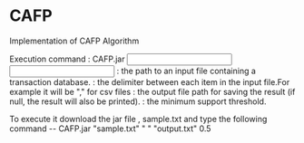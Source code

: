 # CAFP
Implementation of CAFP Algorithm

Execution command : CAFP.jar <input file path> <delimiter> <output file path> <minsup value as a fraction>
<input file path>            : the path to an input file containing a transaction database.
<delimiter>                  : the delimiter between each item in the input file.For example it will be "," for csv files
<output file path>           : the output file path for saving the result (if null, the result will also be printed).
<minsup value as a fraction> : the minimum support threshold.
  
To execute it download the jar file , sample.txt and type the following command --
  CAFP.jar "sample.txt" " " "output.txt"  0.5
